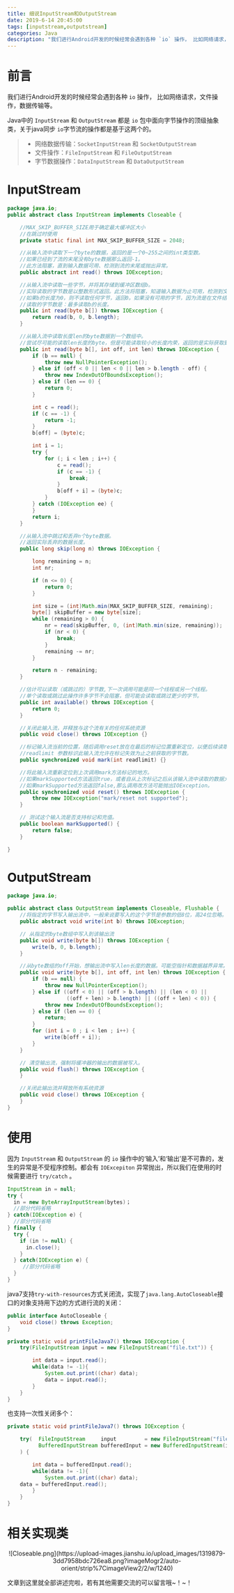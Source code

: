 ```yaml
---
title: 细说InputStream和OutputStream
date: 2019-6-14 20:45:00
tags: [inputstream,outputstream]
categories: Java
description: "我们进行Android开发的时候经常会遇到各种 `io` 操作， 比如网络请求，文件操作，数据传输等。Java中的 `InputStream` 和 `OutputStream` 都是 `io` 包中面向字节操作的顶级抽象类，关于java同步 `io`字节流的操作都是基于这两个的。 "
---
```


# 前言

我们进行Android开发的时候经常会遇到各种 `io` 操作， 比如网络请求，文件操作，数据传输等。

Java中的 `InputStream` 和 `OutputStream` 都是 `io` 包中面向字节操作的顶级抽象类，关于java同步 `io`字节流的操作都是基于这两个的。



>- 网络数据传输：`SocketInputStream` 和 `SocketOutputStream`
>- 文件操作：`FileInputStream` 和 `FileOutputStream`
>- 字节数据操作：`DataInputStream` 和 `DataOutputStream`



# InputStream

```java
package java.io;
public abstract class InputStream implements Closeable {

    //MAX_SKIP_BUFFER_SIZE用于确定最大缓冲区大小
    //在跳过时使用  
    private static final int MAX_SKIP_BUFFER_SIZE = 2048;

    //从输入流中读取下一个byte的数据，返回的是一个0~255之间的int类型数。
    //如果已经到了流的末尾没有byte数据那么返回-1。
    //此方法阻塞，直到输入数据可用、检测到流的末尾或抛出异常。
    public abstract int read() throws IOException;

    //从输入流中读取一些字节，并将其存储到缓冲区数组b。
    //实际读取的字节数是以整数形式返回。此方法将阻塞，知道输入数据为止可用，检测到文件结尾，或抛出异常。
    //如果b的长度为0，则不读取任何字节，返回0。如果没有可用的字节，因为流是在文件结尾，返回值-1.
    //读取的字节数是：最多读取b的长度。
    public int read(byte b[]) throws IOException {
        return read(b, 0, b.length);
    }

    //从输入流中读取长度len的byte数据到一个数组中。
    //尝试尽可能的读取len长度的byte，但是可能读取较小的长度内荣，返回的是实际获取到的数据长度。
    public int read(byte b[], int off, int len) throws IOException {
        if (b == null) {
            throw new NullPointerException();
        } else if (off < 0 || len < 0 || len > b.length - off) {
            throw new IndexOutOfBoundsException();
        } else if (len == 0) {
            return 0;
        }

        int c = read();
        if (c == -1) {
            return -1;
        }
        b[off] = (byte)c;

        int i = 1;
        try {
            for (; i < len ; i++) {
                c = read();
                if (c == -1) {
                    break;
                }
                b[off + i] = (byte)c;
            }
        } catch (IOException ee) {
        }
        return i;
    }

    //从输入流中跳过和丢弃n个byte数据。
    //返回实际丢弃的数据长度。
    public long skip(long n) throws IOException {

        long remaining = n;
        int nr;

        if (n <= 0) {
            return 0;
        }

        int size = (int)Math.min(MAX_SKIP_BUFFER_SIZE, remaining);
        byte[] skipBuffer = new byte[size];
        while (remaining > 0) {
            nr = read(skipBuffer, 0, (int)Math.min(size, remaining));
            if (nr < 0) {
                break;
            }
            remaining -= nr;
        }

        return n - remaining;
    }

    //估计可以读取（或跳过的）字节数,下一次调用可能是同一个线程或另一个线程。
    //单个读取或跳过此操作许多字节不会阻塞，但可能会读取或跳过更少的字节。
    public int available() throws IOException {
        return 0;
    }

    //关闭此输入流，并释放与这个流有关的任何系统资源
    public void close() throws IOException {}

    //标记输入流当前的位置，随后调用reset放在在最后的标记位置重新定位，以便后续读取相同的字节。
    //readlimit 参数标识此输入流允许在标记失效为止之前获取的字节数。
    public synchronized void mark(int readlimit) {}

    //将此输入流重新定位到上次调用mark方法标记的地方。
    //如果markSupported方法返回true，或者自从上次标记之后从该输入流中读取的数据大于标记的长度可能会抛出IOException。
    //如果markSupported方法返回false,那么调用改方法可能抛出IOException。
    public synchronized void reset() throws IOException {
        throw new IOException("mark/reset not supported");
    }

    // 测试这个输入流是否支持标记和充值。
    public boolean markSupported() {
        return false;
    }

}
````



# OutputStream


```java
package java.io;

public abstract class OutputStream implements Closeable, Flushable {
    //将指定的字节写入输出流中，一般来说要写入的这个字节是参数的低8位，高24位忽略。
    public abstract void write(int b) throws IOException;

    // 从指定的byte数组中写入到该输出流
    public void write(byte b[]) throws IOException {
        write(b, 0, b.length);
    }

    //从byte数组的off开始，想输出流中写入len长度的数据。可能空指针和数据越界异常。
    public void write(byte b[], int off, int len) throws IOException {
        if (b == null) {
            throw new NullPointerException();
        } else if ((off < 0) || (off > b.length) || (len < 0) ||
                   ((off + len) > b.length) || ((off + len) < 0)) {
            throw new IndexOutOfBoundsException();
        } else if (len == 0) {
            return;
        }
        for (int i = 0 ; i < len ; i++) {
            write(b[off + i]);
        }
    }

    // 清空输出流，强制将缓冲器的输出的数据被写入。
    public void flush() throws IOException {
    }

    //关闭此输出流并释放所有系统资源 
    public void close() throws IOException {
    }
}
```



# 使用

因为 `InputStream` 和 `OutputStream` 的 `io` 操作中的‘输入’和‘输出’是不可靠的，发生的异常是不受程序控制。都会有 `IOExcepiton` 异常抛出，所以我们在使用的时候需要进行 `try/catch` 。

```java
InputStream in = null;
try {
  in = new ByteArrayInputStream(bytes)；
  //部分代码省略
} catch(IOException e) {
  //部分代码省略
} finally {
  try {
    if (in != null) {
      in.close();
    }
  } catch(IOException e) {
     //部分代码省略
  }
}
```

java7支持`try-with-resources`方式关闭流，实现了`java.lang.AutoCloseable`接口的对象支持用下边的方式进行流的关闭：

```java
public interface AutoCloseable {
    void close() throws Exception;
}
```

```java
private static void printFileJava7() throws IOException {
    try(FileInputStream input = new FileInputStream("file.txt")) {

        int data = input.read();
        while(data != -1){
            System.out.print((char) data);
            data = input.read();
        }
    }
}
```

也支持一次性关闭多个：

```java
private static void printFileJava7() throws IOException {

    try(  FileInputStream     input         = new FileInputStream("file.txt");
          BufferedInputStream bufferedInput = new BufferedInputStream(input)
    ) {

        int data = bufferedInput.read();
        while(data != -1){
            System.out.print((char) data);
    data = bufferedInput.read();
        }
    }
}
```

# 相关实现类 

<center>![Closeable.png](https://upload-images.jianshu.io/upload_images/1319879-3dd7958bdc726ea8.png?imageMogr2/auto-orient/strip%7CimageView2/2/w/1240)</center>



文章到这里就全部讲述完啦，若有其他需要交流的可以留言哦~！~！